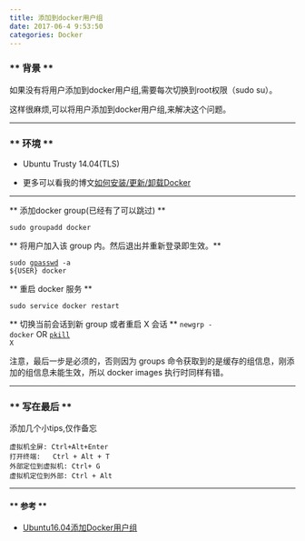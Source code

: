 ```yaml
---
title: 添加到docker用户组
date: 2017-06-4 9:53:50
categories: Docker
---
```


### ** 背景 **

如果没有将用户添加到docker用户组,需要每次切换到root权限（sudo su）。

这样很麻烦,可以将用户添加到docker用户组,来解决这个问题。

************************

### ** 环境 **

- Ubuntu Trusty 14.04(TLS)

- 更多可以看我的博文[如何安装/更新/卸载Docker](http://www.sail.name/2017/03/05/how-to-install-docker/)

************************

** 添加docker group(已经有了可以跳过) **

<code>sudo groupadd docker</code>


** 将用户加入该 group 内。然后退出并重新登录即生效。**

<code>sudo [gpasswd](http://man.linuxde.net/gpasswd) -a ${USER} docker</code>

** 重启 docker 服务 **

<code>sudo service docker restart</code>

** 切换当前会话到新 group 或者重启 X 会话 **
<code>newgrp - docker</code>
OR
<code>[pkill](http://man.linuxde.net/pkill) X</code>

注意，最后一步是必须的，否则因为 groups 命令获取到的是缓存的组信息，刚添加的组信息未能生效，所以 docker images 执行时同样有错。

*********************

### ** 写在最后 **

添加几个小tips,仅作备忘

```
虚拟机全屏: Ctrl+Alt+Enter
打开终端:   Ctrl + Alt + T
外部定位到虚拟机: Ctrl+ G
虚拟机定位到外部: Ctrl + Alt
```

**************

#### ** 参考 **

- [Ubuntu16.04添加Docker用户组](http://blog.csdn.net/qq_22841811/article/details/53447570)

